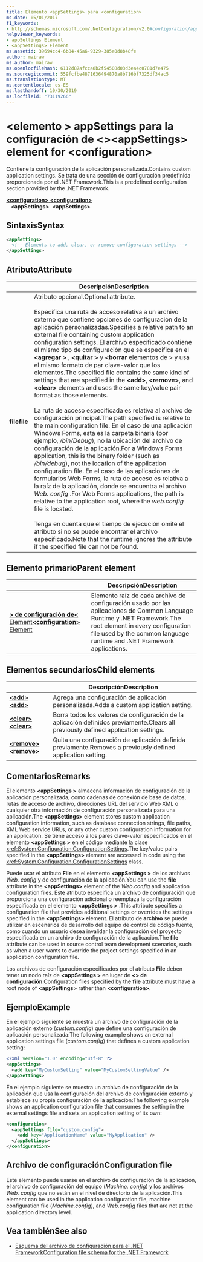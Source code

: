 ```yaml
---
title: Elemento <appSettings> para <configuration>
ms.date: 05/01/2017
f1_keywords:
- http://schemas.microsoft.com/.NetConfiguration/v2.0#configuration/appSettings
helpviewer_keywords:
- appSettings Element
- <appSettings> Element
ms.assetid: 39694cc4-6b84-45a6-9329-385a0d8b48fe
author: mairaw
ms.author: mairaw
ms.openlocfilehash: 6112d87afcca8b2f54508d03d3ea4c0781d7e475
ms.sourcegitcommit: 559fcfbe4871636494870a8b716bf7325df34ac5
ms.translationtype: MT
ms.contentlocale: es-ES
ms.lasthandoff: 10/30/2019
ms.locfileid: "73119266"
---
```

# <a name="appsettings-element-for-configuration"></a><span data-ttu-id="58c8f-102">\<elemento > appSettings para la configuración de \<></span><span class="sxs-lookup"><span data-stu-id="58c8f-102">\<appSettings> element for \<configuration></span></span>

<span data-ttu-id="58c8f-103">Contiene la configuración de la aplicación personalizada.</span><span class="sxs-lookup"><span data-stu-id="58c8f-103">Contains custom application settings.</span></span> <span data-ttu-id="58c8f-104">Se trata de una sección de configuración predefinida proporcionada por el .NET Framework.</span><span class="sxs-lookup"><span data-stu-id="58c8f-104">This is a predefined configuration section provided by the .NET Framework.</span></span>

<span data-ttu-id="58c8f-105">[ **\<configuration>** ](../configuration-element.md) </span><span class="sxs-lookup"><span data-stu-id="58c8f-105">[**\<configuration>**](../configuration-element.md) </span></span>  
<span data-ttu-id="58c8f-106">&nbsp;&nbsp; **\<appSettings>**</span><span class="sxs-lookup"><span data-stu-id="58c8f-106">&nbsp;&nbsp;**\<appSettings>**</span></span>

## <a name="syntax"></a><span data-ttu-id="58c8f-107">Sintaxis</span><span class="sxs-lookup"><span data-stu-id="58c8f-107">Syntax</span></span>

```xml
<appSettings>
  <!-- Elements to add, clear, or remove configuration settings -->
</appSettings>
```

## <a name="attribute"></a><span data-ttu-id="58c8f-108">Atributo</span><span class="sxs-lookup"><span data-stu-id="58c8f-108">Attribute</span></span>

|           | <span data-ttu-id="58c8f-109">Descripción</span><span class="sxs-lookup"><span data-stu-id="58c8f-109">Description</span></span> |
| --------- | ----------- |
| <span data-ttu-id="58c8f-110">**file**</span><span class="sxs-lookup"><span data-stu-id="58c8f-110">**file**</span></span>  | <span data-ttu-id="58c8f-111">Atributo opcional.</span><span class="sxs-lookup"><span data-stu-id="58c8f-111">Optional attribute.</span></span><br><br><span data-ttu-id="58c8f-112">Especifica una ruta de acceso relativa a un archivo externo que contiene opciones de configuración de la aplicación personalizadas.</span><span class="sxs-lookup"><span data-stu-id="58c8f-112">Specifies a relative path to an external file containing custom application configuration settings.</span></span> <span data-ttu-id="58c8f-113">El archivo especificado contiene el mismo tipo de configuración que se especifica en el **\<agregar >** , **\<quitar >** y **\<borrar** elementos de > y usa el mismo formato de par clave-valor que los elementos.</span><span class="sxs-lookup"><span data-stu-id="58c8f-113">The specified file contains the same kind of settings that are specified in the **\<add>**, **\<remove>**, and **\<clear>** elements and uses the same key/value pair format as those elements.</span></span><br><br><span data-ttu-id="58c8f-114">La ruta de acceso especificada es relativa al archivo de configuración principal.</span><span class="sxs-lookup"><span data-stu-id="58c8f-114">The path specified is relative to the main configuration file.</span></span> <span data-ttu-id="58c8f-115">En el caso de una aplicación Windows Forms, esta es la carpeta binaria (por ejemplo, */bin/Debug*), no la ubicación del archivo de configuración de la aplicación.</span><span class="sxs-lookup"><span data-stu-id="58c8f-115">For a Windows Forms application, this is the binary folder (such as */bin/debug*), not the location of the application configuration file.</span></span> <span data-ttu-id="58c8f-116">En el caso de las aplicaciones de formularios Web Forms, la ruta de acceso es relativa a la raíz de la aplicación, donde se encuentra el archivo *Web. config* .</span><span class="sxs-lookup"><span data-stu-id="58c8f-116">For Web Forms applications, the path is relative to the application root, where the *web.config* file is located.</span></span><br><br><span data-ttu-id="58c8f-117">Tenga en cuenta que el tiempo de ejecución omite el atributo si no se puede encontrar el archivo especificado.</span><span class="sxs-lookup"><span data-stu-id="58c8f-117">Note that the runtime ignores the attribute if the specified file can not be found.</span></span> |

## <a name="parent-element"></a><span data-ttu-id="58c8f-118">Elemento primario</span><span class="sxs-lookup"><span data-stu-id="58c8f-118">Parent element</span></span>

|     | <span data-ttu-id="58c8f-119">Descripción</span><span class="sxs-lookup"><span data-stu-id="58c8f-119">Description</span></span> |
| --- | ----------- |
| [<span data-ttu-id="58c8f-120"> **> de configuración de\<** Element</span><span class="sxs-lookup"><span data-stu-id="58c8f-120">**\<configuration>** Element</span></span>](../configuration-element.md) | <span data-ttu-id="58c8f-121">Elemento raíz de cada archivo de configuración usado por las aplicaciones de Common Language Runtime y .NET Framework.</span><span class="sxs-lookup"><span data-stu-id="58c8f-121">The root element in every configuration file used by the common language runtime and .NET Framework applications.</span></span> |

## <a name="child-elements"></a><span data-ttu-id="58c8f-122">Elementos secundarios</span><span class="sxs-lookup"><span data-stu-id="58c8f-122">Child elements</span></span>

|     | <span data-ttu-id="58c8f-123">Descripción</span><span class="sxs-lookup"><span data-stu-id="58c8f-123">Description</span></span> |
| --- | ----------- |
| [<span data-ttu-id="58c8f-124"> **\<add>** </span><span class="sxs-lookup"><span data-stu-id="58c8f-124">**\<add>**</span></span>](add-element-for-appsettings.md) | <span data-ttu-id="58c8f-125">Agrega una configuración de aplicación personalizada.</span><span class="sxs-lookup"><span data-stu-id="58c8f-125">Adds a custom application setting.</span></span> |
| [<span data-ttu-id="58c8f-126"> **\<clear>** </span><span class="sxs-lookup"><span data-stu-id="58c8f-126">**\<clear>**</span></span>](clear-element-for-appsettings.md) | <span data-ttu-id="58c8f-127">Borra todos los valores de configuración de la aplicación definidos previamente.</span><span class="sxs-lookup"><span data-stu-id="58c8f-127">Clears all previously defined application settings.</span></span> |
| [<span data-ttu-id="58c8f-128"> **\<remove>** </span><span class="sxs-lookup"><span data-stu-id="58c8f-128">**\<remove>**</span></span>](remove-element-for-appsettings.md) | <span data-ttu-id="58c8f-129">Quita una configuración de aplicación definida previamente.</span><span class="sxs-lookup"><span data-stu-id="58c8f-129">Removes a previously defined application setting.</span></span> |

## <a name="remarks"></a><span data-ttu-id="58c8f-130">Comentarios</span><span class="sxs-lookup"><span data-stu-id="58c8f-130">Remarks</span></span>

<span data-ttu-id="58c8f-131">El elemento **\<appSettings >** almacena información de configuración de la aplicación personalizada, como cadenas de conexión de base de datos, rutas de acceso de archivo, direcciones URL del servicio Web XML o cualquier otra información de configuración personalizada para una aplicación.</span><span class="sxs-lookup"><span data-stu-id="58c8f-131">The **\<appSettings>** element stores custom application configuration information, such as database connection strings, file paths, XML Web service URLs, or any other custom configuration information for an application.</span></span> <span data-ttu-id="58c8f-132">Se tiene acceso a los pares clave-valor especificados en el elemento **\<appSettings >** en el código mediante la clase <xref:System.Configuration.ConfigurationSettings>.</span><span class="sxs-lookup"><span data-stu-id="58c8f-132">The key/value pairs specified in the **\<appSettings>** element are accessed in code using the <xref:System.Configuration.ConfigurationSettings> class.</span></span>

<span data-ttu-id="58c8f-133">Puede usar el atributo **File** en el elemento **\<appSettings >** de los archivos *Web. config* y de configuración de la aplicación.</span><span class="sxs-lookup"><span data-stu-id="58c8f-133">You can use the **file** attribute in the **\<appSettings>** element of the *Web.config* and application configuration files.</span></span> <span data-ttu-id="58c8f-134">Este atributo especifica un archivo de configuración que proporciona una configuración adicional o reemplaza la configuración especificada en el elemento **\<appSettings >** .</span><span class="sxs-lookup"><span data-stu-id="58c8f-134">This attribute specifies a configuration file that provides additional settings or overrides the settings specified in the **\<appSettings>** element.</span></span> <span data-ttu-id="58c8f-135">El atributo de **archivo** se puede utilizar en escenarios de desarrollo del equipo de control de código fuente, como cuando un usuario desea invalidar la configuración del proyecto especificada en un archivo de configuración de la aplicación.</span><span class="sxs-lookup"><span data-stu-id="58c8f-135">The **file** attribute can be used in source control team development scenarios, such as when a user wants to override the project settings specified in an application configuration file.</span></span>

<span data-ttu-id="58c8f-136">Los archivos de configuración especificados por el atributo **File** deben tener un nodo raíz de **\<appSettings >** en lugar de **\<> de configuración**.</span><span class="sxs-lookup"><span data-stu-id="58c8f-136">Configuration files specified by the **file** attribute must have a root node of **\<appSettings>** rather than **\<configuration>**.</span></span>

## <a name="example"></a><span data-ttu-id="58c8f-137">Ejemplo</span><span class="sxs-lookup"><span data-stu-id="58c8f-137">Example</span></span>

<span data-ttu-id="58c8f-138">En el ejemplo siguiente se muestra un archivo de configuración de la aplicación externo (*custom.config*) que define una configuración de aplicación personalizada:</span><span class="sxs-lookup"><span data-stu-id="58c8f-138">The following example shows an external application settings file (*custom.config*) that defines a custom application setting:</span></span>

```xml
<?xml version="1.0" encoding="utf-8" ?>
<appSettings>
  <add key="MyCustomSetting" value="MyCustomSettingValue" />
</appSettings>
```

<span data-ttu-id="58c8f-139">En el ejemplo siguiente se muestra un archivo de configuración de la aplicación que usa la configuración del archivo de configuración externo y establece su propia configuración de la aplicación:</span><span class="sxs-lookup"><span data-stu-id="58c8f-139">The following example shows an application configuration file that consumes the setting in the external settings file and sets an application setting of its own:</span></span>

```xml
<configuration>
  <appSettings file="custom.config">
    <add key="ApplicationName" value="MyApplication" />
  </appSettings>
</configuration>
```

## <a name="configuration-file"></a><span data-ttu-id="58c8f-140">Archivo de configuración</span><span class="sxs-lookup"><span data-stu-id="58c8f-140">Configuration file</span></span>

<span data-ttu-id="58c8f-141">Este elemento puede usarse en el archivo de configuración de la aplicación, el archivo de configuración del equipo (*Machine. config*) y los archivos *Web. config* que no están en el nivel de directorio de la aplicación.</span><span class="sxs-lookup"><span data-stu-id="58c8f-141">This element can be used in the application configuration file, machine configuration file (*Machine.config*), and *Web.config* files that are not at the application directory level.</span></span>

## <a name="see-also"></a><span data-ttu-id="58c8f-142">Vea también</span><span class="sxs-lookup"><span data-stu-id="58c8f-142">See also</span></span>

- [<span data-ttu-id="58c8f-143">Esquema del archivo de configuración para el .NET Framework</span><span class="sxs-lookup"><span data-stu-id="58c8f-143">Configuration file schema for the .NET Framework</span></span>](../index.md)

